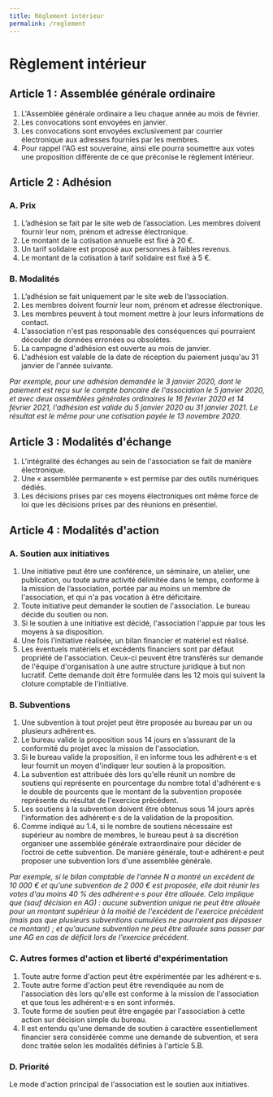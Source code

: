 ```yaml
---
title: Règlement intérieur
permalink: /reglement
---
```


# Règlement intérieur

## Article 1 : Assemblée générale ordinaire

1. L'Assemblée générale ordinaire a lieu chaque année au mois de février.
2. Les convocations sont envoyées en janvier.
3. Les convocations sont envoyées exclusivement par courrier électronique aux adresses fournies par les membres.
4. Pour rappel l'AG est souveraine, ainsi elle pourra soumettre aux votes une proposition différente de ce que préconise le règlement intérieur.

## Article 2 : Adhésion

### A. Prix

1. L’adhésion se fait par le site web de l’association. Les membres doivent fournir leur nom, prénom et adresse électronique.
2. Le montant de la cotisation annuelle est fixé à 20 €.
3. Un tarif solidaire est proposé aux personnes à faibles revenus.
4. Le montant de la cotisation à tarif solidaire est fixé à 5 €.

### B. Modalités

1. L’adhésion se fait uniquement par le site web de l’association.
2. Les membres doivent fournir leur nom, prénom et adresse électronique.
3. Les membres peuvent à tout moment mettre à jour leurs informations de contact.
4. L'association n'est pas responsable des conséquences qui pourraient découler de données erronées ou obsolètes.
5. La campagne d'adhésion est ouverte au mois de janvier.
6. L'adhésion est valable de la date de réception du paiement jusqu'au 31 janvier de l'année suivante.

_Par exemple, pour une adhésion demandée le 3 janvier 2020, dont le paiement est reçu sur le compte bancaire de l'association le 5 janvier 2020, et avec deux assemblées générales ordinaires le 16 février 2020 et 14 février 2021, l'adhésion est valide du 5 janvier 2020 au 31 janvier 2021. Le résultat est le même pour une cotisation payée le 13 novembre 2020._

## Article 3 : Modalités d'échange

1. L'intégralité des échanges au sein de l'association se fait de manière électronique.
2. Une « assemblée permanente » est permise par des outils numériques dédiés.
3. Les décisions prises par ces moyens électroniques ont même force de loi que les décisions prises par des réunions en présentiel.

## Article 4 : Modalités d'action

### A. Soutien aux initiatives

1. Une initiative peut être une conférence, un séminaire, un atelier, une publication, ou toute autre activité délimitée dans le temps, conforme à la mission de l’association, portée par au moins un membre de l'association, et qui n'a pas vocation à être déficitaire.
2. Toute initiative peut demander le soutien de l'association. Le bureau décide du soutien ou non.
3. Si le soutien à une initiative est décidé, l'association l'appuie par tous les moyens à sa disposition.
4. Une fois l'initiative réalisée, un bilan financier et matériel est réalisé.
5. Les éventuels matériels et excédents financiers sont par défaut propriété de l'association. Ceux-ci peuvent être transférés sur demande de l'équipe d'organisation à une autre structure juridique à but non lucratif. Cette demande doit être formulée dans les 12 mois qui suivent la cloture comptable de l'initiative.

### B. Subventions

1. Une subvention à tout projet peut être proposée au bureau par un ou plusieurs adhérent‧es.
2. Le bureau valide la proposition sous 14 jours en s’assurant de la conformité du projet avec la mission de l'association.
3. Si le bureau valide la proposition, il en informe tous les adhérent‧e‧s et leur fournit un moyen d'indiquer leur soutien à la proposition.
4. La subvention est attribuée dès lors qu'elle réunit un nombre de soutiens qui représente en pourcentage du nombre total d'adhérent‧e‧s le double de pourcents que le montant de la subvention proposée représente du résultat de l'exercice précédent.
5. Les soutiens à la subvention doivent être obtenus sous 14 jours après l'information des adhérent‧e‧s de la validation de la proposition.
6. Comme indiqué au 1.4, si le nombre de soutiens nécessaire est supérieur au nombre de membres, le bureau peut à sa discrétion organiser une assemblée générale extraordinaire pour décider de l’octroi de cette subvention. De manière générale, tout‧e adhérent‧e peut proposer une subvention lors d'une assemblée générale.

_Par exemple, si le bilan comptable de l'année N a montré un excédent de 10 000 € et qu'une subvention de 2 000 € est proposée, elle doit réunir les votes d'au moins 40 % des adhérent‧e‧s pour être allouée. Cela implique que (sauf décision en AG) : aucune subvention unique ne peut être allouée pour un montant supérieur à la moitié de l'excédent de l'exercice précédent (mais pas que plusieurs subventions cumulées ne pourraient pas dépasser ce montant) ; et qu'aucune subvention ne peut être allouée sans passer par une AG en cas de déficit lors de l'exercice précédent._

### C. Autres formes d'action et liberté d'expérimentation

1. Toute autre forme d'action peut être expérimentée par les adhérent‧e‧s.
2. Toute autre forme d'action peut être revendiquée au nom de l'association dès lors qu'elle est conforme à la mission de l'association et que tous les adhérent‧e‧s en sont informés.
3. Toute forme de soutien peut être engagée par l'association à cette action sur décision simple du bureau.
4. Il est entendu qu'une demande de soutien à caractère essentiellement financier sera considérée comme une demande de subvention, et sera donc traitée selon les modalités définies à l'article 5.B.

### D. Priorité

Le mode d'action principal de l'association est le soutien aux initiatives.

